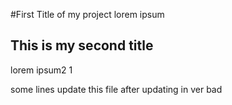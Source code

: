 #First Title of my project
lorem ipsum 


## This is my second title
lorem ipsum2 1



some lines update this file after updating in ver bad

